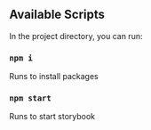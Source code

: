 ## Available Scripts

In the project directory, you can run:

### `npm i`

Runs to install packages

### `npm start`

Runs to start storybook